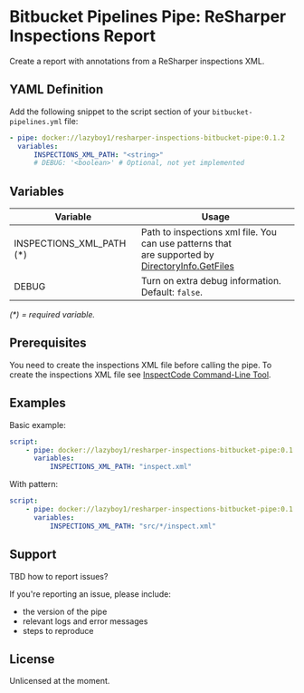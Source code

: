 ﻿# Bitbucket Pipelines Pipe: ReSharper Inspections Report

Create a report with annotations from a ReSharper inspections XML.

## YAML Definition

Add the following snippet to the script section of your `bitbucket-pipelines.yml` file:

```yaml
- pipe: docker://lazyboy1/resharper-inspections-bitbucket-pipe:0.1.2
  variables:
      INSPECTIONS_XML_PATH: "<string>"
      # DEBUG: '<boolean>' # Optional, not yet implemented
```

## Variables

| Variable                  | Usage                                                                                                                                                                                 |
| ------------------------- | ------------------------------------------------------------------------------------------------------------------------------------------------------------------------------------- |
| INSPECTIONS_XML_PATH (\*) | Path to inspections xml file. You can use patterns that <br/> are supported by [DirectoryInfo.GetFiles](https://docs.microsoft.com/en-us/dotnet/api/system.io.directoryinfo.getfiles) |
| DEBUG                     | Turn on extra debug information. Default: `false`.                                                                                                                                    |

_(\*) = required variable._

## Prerequisites

You need to create the inspections XML file before calling the pipe.
To create the inspections XML file see
[InspectCode Command-Line Tool](https://www.jetbrains.com/help/resharper/InspectCode.html).

## Examples

Basic example:

```yaml
script:
    - pipe: docker://lazyboy1/resharper-inspections-bitbucket-pipe:0.1.2
      variables:
          INSPECTIONS_XML_PATH: "inspect.xml"
```

With pattern:

```yaml
script:
    - pipe: docker://lazyboy1/resharper-inspections-bitbucket-pipe:0.1.2
      variables:
          INSPECTIONS_XML_PATH: "src/*/inspect.xml"
```

## Support

TBD how to report issues?

If you're reporting an issue, please include:

-   the version of the pipe
-   relevant logs and error messages
-   steps to reproduce

## License

Unlicensed at the moment.
